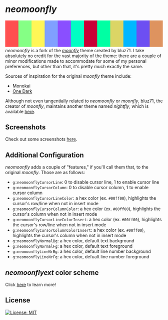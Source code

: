 # _neomoonfly_
![_neomoonfly_](./screenshots/pallete.png)
_neomoonfly_ is a fork of the [_moonfly_](https://github.com/bluz71/vim-moonfly-colors)
theme created by bluz71. I take absolutely no credit for the vast majority of
the theme: there are a couple of minor modifications made to accommodate for
some of my personal preferences, but other than that, it's pretty much exactly
the same.

Sources of inspiration for the original _moonfly_ theme include:

- [Monokai](https://monokai.pro)
- [One Dark](https://github.com/atom/atom/tree/master/packages/one-dark-syntax)

Although not even tangentially related to _neomoonfly_ or _moonfly_, bluz71,
the creator of _moonfly_, maintains another theme named _nightfly_, which is
available [here](https://github.com/bluz71/vim-nightfly-guicolors).

## Screenshots
Check out some screenshots [here](./screenshots/readme.md).

## Additional Configuration
_neomoonfly_ adds a couple of "features," if you'll call them that, to the
original _moonfly_. Those are as follows:
- `g:neomoonflyCursorLine`: 0 to disable cursor line, 1 to enable cursor line
- `g:neomoonflyCursorColumn`: 0 to disable cursor column, 1 to enable cursor column
- `g:neomoonflyCursorLineColor`: a hex color (ex. `#00ff00`), highlights the
  cursor's row/line when not in insert mode
- `g:neomoonflyCursorColumnColor`: a hex color (ex. `#00ff00`), highlights the
  cursor's column when not in insert mode
- `g:neomoonflyCursorLineColorInsert`: a hex color (ex. `#00ff00`),
  highlights the cursor's row/line when not in insert mode
- `g:neomoonflyCursorColumnColorInsert`: a hex color (ex. `#00ff00`),
  highlights the cursor's column when not in insert mode
- `g:neomoonflyNormalBg`: a hex color, default text background
- `g:neomoonflyNormalFg`: a hex color, default text foreground
- `g:neomoonflyLineNrBg`: a hex color, default line number background
- `g:neomoonflyLineNrFg`: a hex color, defualt line number foreground

## _neomoonflyext_ color scheme
Click [here](./neomoonflyext.md) to learn more!

## License
[![License: MIT](https://img.shields.io/badge/License-MIT-blue.svg)](https://opensource.org/licenses/MIT)

